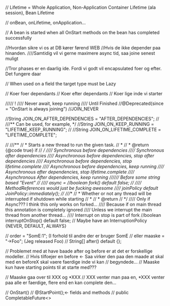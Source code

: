 


// Lifetime = Whole Application, Non-Application Container Lifetime (ala session), Bean Lifetime

// onBean, onLifetime, onApplication...

// A bean is started when all OnStart methods on the bean has completed successfully

//Hvordan sikre vi os at DB kører førend WEB
//Hvis de ikke depender paa hinanden.
////Samtidig vil vi gerne maximere async tid, saa joine senest muligt

//Tror phases er en daarlig ide. Fordi vi godt vil encapsulated foer og efter. Det fungere daar

// When used on a field the target type must be Lazy



// Koer foer dependants
// Koer efter dependants
// Koer lige inde vi starter


///// !
//// Never await, keep running
//// Until Finished
//@Deprecated(since = "OnStart is always joining")
//JOIN_NEVER

//String JOIN_ON_AFTER_DEPENDENCIES = "AFTER_DEPENDENCIES";
//
///** Can be used, for example, */
//String JOIN_ON_KEEP_RUNNING = "LIFETIME_KEEP_RUNNING";
//
//String JOIN_ON_LIFETIME_COMPLETE = "LIFETIME_COMPLETE";

//
///**
// * Starts a new thread to run the given task.
// *
// * @return {@code true} if
// */
//// Synchronous before dependencies
//// Synchronous after dependencies
//// Asynchronous before dependencies, stop after dependencies
//// Asynchronous before dependencies, stop lifetime.complete
//// Asynchronous before dependencies, keep running
//// Asynchronous after dependencies, stop lifetime.complete
//// Asynchronous After dependencies, keep running
////// Before some string based "Event"
//
//// async =
//boolean fork() default false;
//
//// MethodReferences would just be fucking awesome
//// joinPolicy default JoinPolicy::immediately();
//
///**
// * Whether or not any thread will be interrupted if shutdown while starting
// *
// * @return
// */
//// Only if Async??? I think this only works on forked...
//// Because if on main thread this annotation is completely ignored
//// Unless we interrupt the main thread from another thread...
//// Interrupt on stop is part of fork
//boolean interruptOnStop() default false; // Maybe have an InterruptionPolicy {NEVER, DEFAULT, ALWAYS}

// order = "SomE:1"; (I forhold til andre der er bruger SomE
// eller maaske = "->Foo"; (Jeg released Foo)
// String[] after() default {};

// Problemet med at have baade after og before er at det er forskellige modeller.
// Hvis tilfoejer en before <- Saa virker den paa den maade at skal med en beforeX skal vaere faerdige inde vi kan
// begyndede...
// Maaske kun have starting points til at starte med???

// Maaske gaa over til XXX og *XXX
// XXX venter man paa en, *XXX venter paa alle er faerdige, flere end en kan complete den...

// OnStart()
// @StartPoint();<- fields and methods
// public CompletableFuture<>